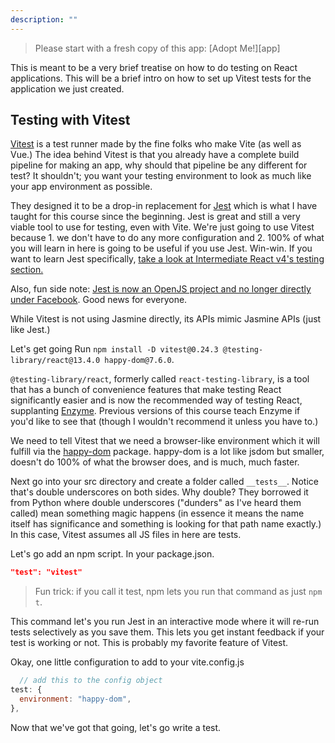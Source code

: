 ```yaml
---
description: ""
---
```


> Please start with a fresh copy of this app: [Adopt Me!][app]

This is meant to be a very brief treatise on how to do testing on React applications. This will be a brief intro on how to set up Vitest tests for the application we just created.

## Testing with Vitest

[Vitest][vitest] is a test runner made by the fine folks who make Vite (as well as Vue.) The idea behind Vitest is that you already have a complete build pipeline for making an app, why should that pipeline be any different for test? It shouldn't; you want your testing environment to look as much like your app environment as possible.

They designed it to be a drop-in replacement for [Jest][jest] which is what I have taught for this course since the beginning. Jest is great and still a very viable tool to use for testing, even with Vite. We're just going to use Vitest because 1. we don't have to do any more configuration and 2. 100% of what you will learn in here is going to be useful if you use Jest. Win-win. If you want to learn Jest specifically, [take a look at Intermediate React v4's testing section.][v4]

Also, fun side note: [Jest is now an OpenJS project and no longer directly under Facebook][fb]. Good news for everyone.

While Vitest is not using Jasmine directly, its APIs mimic Jasmine APIs (just like Jest.)

Let's get going Run `npm install -D vitest@0.24.3 @testing-library/react@13.4.0 happy-dom@7.6.0`.

`@testing-library/react`, formerly called `react-testing-library`, is a tool that has a bunch of convenience features that make testing React significantly easier and is now the recommended way of testing React, supplanting [Enzyme][enzyme]. Previous versions of this course teach Enzyme if you'd like to see that (though I wouldn't recommend it unless you have to.)

We need to tell Vitest that we need a browser-like environment which it will fulfill via the [happy-dom][hd] package. happy-dom is a lot like jsdom but smaller, doesn't do 100% of what the browser does, and is much, much faster.

Next go into your src directory and create a folder called `__tests__`. Notice that's double underscores on both sides. Why double? They borrowed it from Python where double underscores ("dunders" as I've heard them called) mean something magic happens (in essence it means the name itself has significance and something is looking for that path name exactly.) In this case, Vitest assumes all JS files in here are tests.

Let's go add an npm script. In your package.json.

```json
"test": "vitest"
```

> Fun trick: if you call it test, npm lets you run that command as just `npm t`.

This command let's you run Jest in an interactive mode where it will re-run tests selectively as you save them. This lets you get instant feedback if your test is working or not. This is probably my favorite feature of Vitest.

Okay, one little configuration to add to your vite.config.js

```javascript
  // add this to the config object
test: {
  environment: "happy-dom",
},
```

Now that we've got that going, let's go write a test.

[jest]: https://jestjs.io
[jasmine]: https://jasmine.github.io/
[enzyme]: http://airbnb.io/enzyme/
[istanbul]: https://istanbul.js.org
[fb]: https://twitter.com/cpojer/status/1524419433938046977
[hd]: https://github.com/capricorn86/happy-dom
[vitest]: https://vitest.dev/
[v4]: https://frontendmasters.com/courses/intermediate-react-v4/setup-jest-testing-library/
